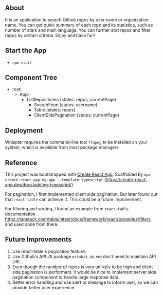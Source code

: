 
## About
It is an application to search Github repos by user name or organization name. You can get quick summary of each repo and its statistics, such as number of stars and main language. You can further sort repos and filter repos by certain criteria. Enjoy and have fun!

## Start the App

- `npm start`

## Component Tree

- root:
    - App:
        - ListRepositories (states: repos, currentPage)
            - SearchForm (states: username)
            - Table (states: repos)
            - ClientSidePagination (states: currentPage)
## Deployment
Whispter requires the command-line tool `ffmpeg` to be installed on your system, which is available from most package managers


## Reference

This project was bootstrapped with [Create React App](https://github.com/facebook/create-react-app).
Scaffolded by `npx create-react-app my-app --template typescript` (https://create-react-app.dev/docs/adding-typescript/)

For pagination, I first implemented client side pagination. But later found out that `react-table` can achieve it. This could be a future improvement.

For filtering and sorting, I found an example from `react-table` documentation https://tanstack.com/table/latest/docs/framework/react/examples/filters, and used code from there. 


## Future Improvements
1. Use react-table's pagination feature.
2. Use Github's API JS package `octokit`, so we don't need to maintain API URL.
3. Even though the number of repos is very unlikely to be high and client side pagination is performant. It would be nice to implement server side pagination component to handle large response data.
4. Better error handling and use alert or message to inform user, so we can provide better user experience.
